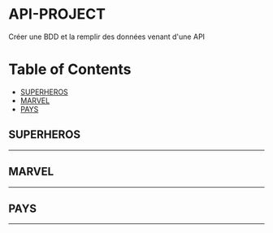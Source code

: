 # API-PROJECT
 Créer une BDD et la remplir des données venant d'une API
 
# Table of Contents
 * [SUPERHEROS](#SUPERHEROS)
 * [MARVEL](#MARVEL)
 * [PAYS](#PAYS)
 
 
 ## SUPERHEROS
 
 ---
 
 ## MARVEL
 
 ---
 
## PAYS

---
 
 

